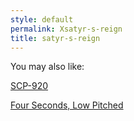 ```yaml
---
style: default
permalink: Xsatyr-s-reign
title: satyr-s-reign
---
```

You may also like:

[SCP-920](http://scp-wiki.net/scp-920)

[Four Seconds, Low Pitched](http://scp-wiki.net/four-seconds-low-pitched)
